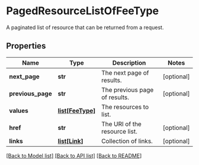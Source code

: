 # PagedResourceListOfFeeType

A paginated list of resource that can be returned from a request.

## Properties
Name | Type | Description | Notes
------------ | ------------- | ------------- | -------------
**next_page** | **str** | The next page of results. | [optional] 
**previous_page** | **str** | The previous page of results. | [optional] 
**values** | [**list[FeeType]**](FeeType.md) | The resources to list. | 
**href** | **str** | The URI of the resource list. | [optional] 
**links** | [**list[Link]**](Link.md) | Collection of links. | [optional] 

[[Back to Model list]](../README.md#documentation-for-models) [[Back to API list]](../README.md#documentation-for-api-endpoints) [[Back to README]](../README.md)


